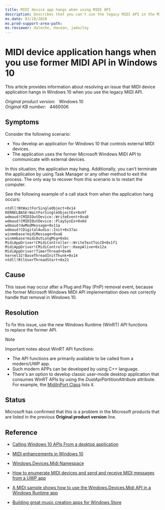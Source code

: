 ```yaml
---
title: MIDI device app hangs when using MIDI API
description: Describes that you can't use the legacy MIDI API in the MIDI device application, the application may freeze in Windows 10.
ms.date: 03/10/2020
ms.prod-support-area-path:
ms.reviewer: daleche, davean, jadailey
---
```

# MIDI device application hangs when you use former MIDI API in Windows 10

This article provides information about resolving an issue that MIDI device application hangs in Windows 10 when you use the legacy MIDI API.

_Original product version:_ &nbsp; Windows 10  
_Original KB number:_ &nbsp; 4460006

## Symptoms

Consider the following scenario:

- You develop an application for Windows 10 that controls external MIDI devices.
- The application uses the former Microsoft Windows MIDI API to communicate with external devices.

In this situation, the application may hang. Additionally, you can't terminate the application by using Task Manager or any other method to exit the process. The only way to recover from this scenario is to restart the computer.

See the following example of a call stack from when the application hang occurs:

```console
ntdll!NtWaitForSingleObject+0x14
KERNELBASE!WaitForSingleObjectEx+0x9f
wdmaud!CMIDIOutDevice::WriteEvent+0xa8
wdmaud!CMIDIOutDevice::PlaySysEx+0x6d
wdmaud!HwModMessage+0x11a
wdmaud!CDigitalAudio::Init+0x37ac
winmmbase!midiMessage+0xa6
winmmbase!midiOutLongMsg+0xbc
MidiAppDriver!CMidiController::WriteTextToLCD+0x1f1
MidiAppDriver!CMidiController::KeepAlive+0x12a
MidiAppDriver!TimerThread+0x46
kernel32!BaseThreadInitThunk+0x14
ntdll!RtlUserThreadStart+0x21
```

## Cause

This issue may occur after a Plug and Play (PnP) removal event, because the former Microsoft Windows MIDI API implementation does not correctly handle that removal in Windows 10.

## Resolution

To fix this issue, use the new Windows Runtime (WinRT) API functions to replace the former API.

> [!NOTE]
> Important notes about WinRT API functions:
>
> - The API functions are primarily available to be called from a modern/UWP app.
> - Such modern APPs can be developed by using C++ language.
> - There's an option to develop classic user-mode desktop application that consumes WinRT APIs by using the *DualApiPartitionAttribute* attribute. For example, the [MidiInPort Class](https://docs.microsoft.com/uwp/api/Windows.Devices.Midi.MidiInPort#Windows_Devices_Midi_MidiInPort_GetDeviceSelector) lists it.

## Status

Microsoft has confirmed that this is a problem in the Microsoft products that are listed in the previous **Original product version** line.

## Reference

- [Calling Windows 10 APIs From a desktop application](https://blogs.windows.com/buildingapps/2017/01/25/calling-windows-10-apis-desktop-application/#7EtM8fwQgUA9Q1fd.97)

- [MIDI enhancements in Windows 10](https://blogs.windows.com/buildingapps/2016/09/21/midi-enhancements-in-windows-10/)

- [Windows.​Devices.​Midi Namespace](https://docs.microsoft.com/uwp/api/windows.devices.midi)

- [How to enumerate MIDI devices and send and receive MIDI messages from a UWP app](https://docs.microsoft.com/windows/uwp/audio-video-camera/midi)

- [A MIDI sample shows how to use the Windows.Devices.Midi API in a Windows Runtime app](https://github.com/Microsoft/Windows-universal-samples/tree/master/Samples/MIDI)

- [Building great music creation apps for Windows Store](https://channel9.msdn.com/Events/Build/2014/3-548)
